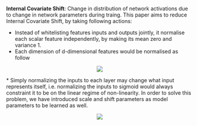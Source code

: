 **Internal Covariate Shift**: Change in distribution of network activations due to change in network parameters during traing.
This paper aims to reduce Internal Covariate Shift, by taking following actions:
* Instead of whitelisting features inputs and outputs jointly, it normalise each scalar feature independently, by making its mean zero and variance 1.
* Each dimension of d-dimensional features would be normalised as follow 
<p align="center">
<img align="centre" src="https://render.githubusercontent.com/render/math?math=\Large \hat%20x^{(k)}%20=%20\frac{x^{k}-E[x^{k}]}{\sqrt{Var[x^{k}]}}">
</p>
* Simply normalizing the inputs to each layer may change what input represents itself, i.e. normalizing the inputs to sigmoid would always constraint it to be on the linear regime of non-linearity. In order to solve this problem, we have introduced scale and shift parameters as model parameters to be learned as well.
<p align="center">
<img align="centre", src="https://render.githubusercontent.com/render/math?math=\Large%20y^{(k)}%20=%20\gamma^{(k)}\hat%20x^{(k)}%20%2B%20\beta^{(k)}">
</p>
